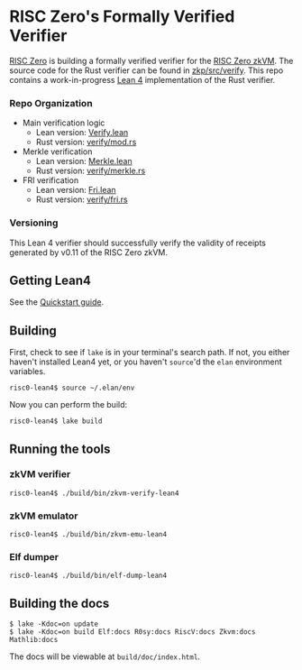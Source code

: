 # RISC Zero's Formally Verified Verifier
[RISC Zero](http://www.risczero.com) is building a formally verified verifier for the [RISC Zero zkVM](http://www.github.com/risc0/risc0). 
The source code for the Rust verifier can be found in [zkp/src/verify](https://github.com/risc0/risc0/tree/main/risc0/zkp/src/verify).
This repo contains a work-in-progress [Lean 4](https://leanprover.github.io/) implementation of the Rust verifier. 

### Repo Organization
- Main verification logic 
  - Lean version: [Verify.lean](https://github.com/risc0/risc0-lean4/blob/main/Zkvm/Verify.lean) 
  - Rust version: [verify/mod.rs](https://github.com/risc0/risc0/tree/main/risc0/zkp/src/verify/mod.rs) 
- Merkle verification
  - Lean version: [Merkle.lean](https://github.com/risc0/risc0-lean4/blob/main/Zkvm/Verify/Merkle.lean) 
  - Rust version: [verify/merkle.rs](https://github.com/risc0/risc0/blob/main/risc0/zkp/src/verify/merkle.rs)
- FRI verification
  - Lean version: [Fri.lean](https://github.com/risc0/risc0-lean4/blob/main/Zkvm/Seal/Fri.lean)
  - Rust version: [verify/fri.rs](https://github.com/risc0/risc0/blob/main/risc0/zkp/src/verify/fri.rs) 

### Versioning
This Lean 4 verifier should successfully verify the validity of receipts generated by v0.11 of the RISC Zero zkVM. 


## Getting Lean4

See the [Quickstart guide](https://leanprover.github.io/lean4/doc/quickstart.html).


## Building

First, check to see if `lake` is in your terminal's search path. If not, you either haven't installed Lean4 yet, or you haven't `source`'d the `elan` environment variables.

```console
risc0-lean4$ source ~/.elan/env
```

Now you can perform the build:

```console
risc0-lean4$ lake build
```

## Running the tools

### zkVM verifier

```console
risc0-lean4$ ./build/bin/zkvm-verify-lean4
```

### zkVM emulator

```console
risc0-lean4$ ./build/bin/zkvm-emu-lean4
```

### Elf dumper

```console
risc0-lean4$ ./build/bin/elf-dump-lean4
```

## Building the docs

```console
$ lake -Kdoc=on update
$ lake -Kdoc=on build Elf:docs R0sy:docs RiscV:docs Zkvm:docs Mathlib:docs
```

The docs will be viewable at `build/doc/index.html`.
